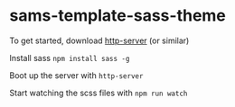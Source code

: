 # sams-template-sass-theme

To get started, download [http-server](https://www.npmjs.com/package/http-server) (or similar)

Install sass `npm install sass -g`

Boot up the server with `http-server`

Start watching the scss files with `npm run watch`
